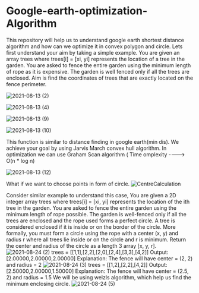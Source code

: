 # Google-earth-optimization-Algorithm
This repository will help us to understand google earth shortest distance algorithm and how can we optimize it in convex polygon and circle.
Lets first understand your aim by taking a simple example. You are given an array trees where trees[i] = [xi, yi] represents the location of a tree in the garden.
You are asked to fence the entire garden using the minimum length of rope as it is expensive. The garden is well fenced only if all the trees are enclosed.
Aim is find the coordinates of trees that are exactly located on the fence perimeter.

![2021-08-13 (2)](https://user-images.githubusercontent.com/88893810/129377564-c94fed72-7663-4acb-bab1-3f0b84a5f84e.png)

![2021-08-13 (4)](https://user-images.githubusercontent.com/88893810/129377789-f6eb2540-5b5a-485b-8407-9d93222fa432.png)

![2021-08-13 (9)](https://user-images.githubusercontent.com/88893810/129377901-1d713f03-47dd-400f-9f8e-0f736d2c8ea9.png)

![2021-08-13 (10)](https://user-images.githubusercontent.com/88893810/129377942-a58ead59-040a-44b2-b037-dde0056a5626.png)


This function is similar to distance finding in google earth(min dis). We achieve your goal by using Jarvis March convex hull algorithm. In optimization we can use Graham Scan algorithm ( Time omplexity ----> O(n * log n)

![2021-08-13 (12)](https://user-images.githubusercontent.com/88893810/129378036-cc2d884b-5cff-40bf-bf6e-e303365a7893.png)

What if we want to choose points in form of circle.
![CentreCalculation](https://user-images.githubusercontent.com/88893810/130540076-1cd44e9c-5d55-4c1d-96d8-3cac1f6a702a.jpg)

Consider similar example to understand this case, You are given a 2D integer array trees where trees[i] = [xi, yi] represents the location of the ith tree in the garden.
You are asked to fence the entire garden using the minimum length of rope possible. The garden is well-fenced only if all the trees are enclosed and the rope used forms a perfect circle. A tree is considered enclosed if it is inside or on the border of the circle.
More formally, you must form a circle using the rope with a center (x, y) and radius r where all trees lie inside or on the circle and r is minimum.
Return the center and radius of the circle as a length 3 array [x, y, r].
![2021-08-24 (2)](https://user-images.githubusercontent.com/88893810/130540360-92f45f41-6a87-445b-ade9-8d4822adfde8.png)
trees = [[1,1],[2,2],[2,0],[2,4],[3,3],[4,2]]
Output: [2.00000,2.00000,2.00000]
Explanation: The fence will have center = (2, 2) and radius = 2
![2021-08-24 (3)](https://user-images.githubusercontent.com/88893810/130540464-abdaedb6-9e3b-4ff1-a68c-7e87c0820183.png)
trees = [[1,2],[2,2],[4,2]]
Output: [2.50000,2.00000,1.50000]
Explanation: The fence will have center = (2.5, 2) and radius = 1.5
We will be using welzls algorithm, which help us find the minimum enclosing circle. 
![2021-08-24 (5)](https://user-images.githubusercontent.com/88893810/130540698-a435e10c-2c6e-4cc2-b840-97159625ca34.png)
